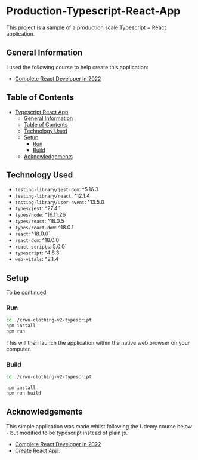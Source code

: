 # Production-Typescript-React-App

This project is a sample of a production scale Typescript + React application.

## General Information

I used the following course to help create this application:

- [Complete React Developer in 2022](https://deloittedevelopment.udemy.com/course/complete-react-developer-zero-to-mastery/)

## Table of Contents

- [Typescript React App](#Typescript-React-App)
  - [General Information](#general-information)
  - [Table of Contents](#table-of-contents)
  - [Technology Used](#technology-used)
  - [Setup](#setup)
    - [Run](#run)
    - [Build](#build)
  - [Acknowledgements](#acknowledgements)

## Technology Used

- `testing-library/jest-dom`: ^5.16.3
- `testing-library/react`: ^12.1.4
- `testing-library/user-event`: ^13.5.0
- `types/jest`: ^27.4.1
- `types/node`: ^16.11.26
- `types/react`: ^18.0.5
- `types/react-dom`: ^18.0.1
- `react`: ^18.0.0`
- `react-dom`: ^18.0.0`
- `react-scripts`: 5.0.0`
- `typescript`: ^4.6.3`
- `web-vitals`: ^2.1.4

## Setup

To be continued

### Run

```bash
cd ./crwn-clothing-v2-typescript
npm install
npm run
```

This will then launch the application within the native web browser on your computer.

### Build

```bash
cd ./crwn-clothing-v2-typescript

npm install
npm run build
```

## Acknowledgements

This simple application was made whilst following the Udemy course below - but modified to be typescript instead of plain js.

- [Complete React Developer in 2022](https://deloittedevelopment.udemy.com/course/complete-react-developer-zero-to-mastery/)
- [Create React App](https://github.com/facebook/create-react-app).
